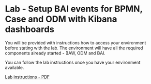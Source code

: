 # Lab - Setup BAI events for BPMN, Case and ODM with Kibana dashboards

You will be provided with instructions how to access your environment before stating with the lab. The environment will have all the required components already started - BAW, ODM and BAI.

You can follow the lab instructions once you have your environment available.

[Lab instructions - PDF](bai-scenario.pdf)
